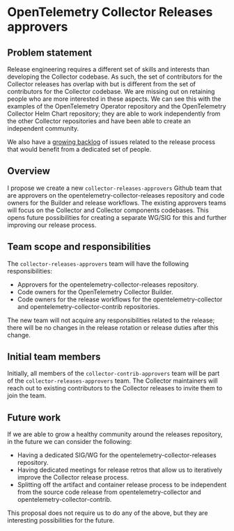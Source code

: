 # OpenTelemetry Collector Releases approvers

## Problem statement

Release engineering requires a different set of skills and interests than developing the Collector
codebase. As such, the set of contributors for the Collector releases has overlap with but is
different from the set of contributors for the Collector codebase. We are missing out on retaining
people who are more interested in these aspects. We can see this with the examples of the
OpenTelemetry Operator repository and the OpenTelemetry Collector Helm Chart repository; they are
able to work independently from the other Collector repositories and have been able to create an
independent community. 

We also have a [growing backlog][1] of issues related to the release process that would benefit from
a dedicated set of people.

## Overview 

I propose we create a new `collector-releases-approvers` Github team that are approvers on the
opentelemetry-collector-releases repository and code owners for the Builder and release workflows.
The existing approvers teams will focus on the Collector and Collector components codebases. This
opens future possibilities for creating a separate WG/SIG for this and further improving our release
process.

## Team scope and responsibilities

The `collector-releases-approvers` team will have the following responsibilities:

- Approvers for the opentelemetry-collector-releases repository.
- Code owners for the OpenTelemetry Collector Builder.
- Code owners for the release workflows for the opentelemetry-collector and
  opentelemetry-collector-contrib repositories.

The new team will not acquire any responsibilities related to the release; there will be no changes
in the release rotation or release duties after this change.

## Initial team members

Initially, all members of the `collector-contrib-approvers` team will be part of the
`collector-releases-approvers` team. The Collector maintainers will reach out to existing
contributors to the Collector releases to invite them to join the team.

## Future work

If we are able to grow a healthy community around the releases repository, in the future we can
consider the following:

- Having a dedicated SIG/WG for the opentelemetry-collector-releases repository.
- Having dedicated meetings for release retros that allow us to iteratively improve the Collector
  release process.
- Splitting off the artifact and container release process to be independent from the source code
  release from opentelemetry-collector and opentelemetry-collector-contrib.

This proposal does not require us to do any of the above, but they are interesting possibilities for
the future.

[1]: https://github.com/search?q=org%3Aopen-telemetry+label%3Arelease-retro++&type=issues&state=open
